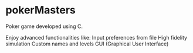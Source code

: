 # pokerMasters
Poker game developed using C.

Enjoy advanced functionalities like:
  Input preferences from file
  High fidelity simulation
  Custom names and levels
  GUI (Graphical User Interface)
  
